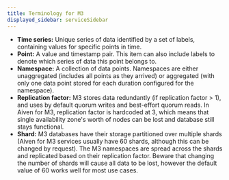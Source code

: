 ```yaml
---
title: Terminology for M3
displayed_sidebar: serviceSidebar
---
```


-   **Time series:** Unique series of data identified by a set of
    labels, containing values for specific points in time.
-   **Point:** A value and timestamp pair. This item can also include
    labels to denote which series of data this point belongs to.
-   **Namespace:** A collection of data points. Namespaces are either
    unaggregated (includes all points as they arrived) or aggregated
    (with only one data point stored for each duration configured for
    the namespace).
-   **Replication factor:** M3 stores data redundantly (if replication
    factor > 1), and uses by default quorum writes and best-effort
    quorum reads. In Aiven for M3, replication factor is hardcoded at 3,
    which means that single availability zone's worth of nodes can be
    lost and database still stays functional.
-   **Shard:** M3 databases have their storage partitioned over multiple
    shards (Aiven for M3 services usually have 60 shards, although this
    can be changed by request). The M3 namespaces are spread across the
    shards and replicated based on their replication factor. Beware that
    changing the number of shards will cause all data to be lost,
    however the default value of 60 works well for most use cases.

